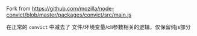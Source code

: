 Fork from https://github.com/mozilla/node-convict/blob/master/packages/convict/src/main.js

在正常的 `convict` 中减去了 文件/环境变量/cli参数相关的逻辑，仅保留纯js部分
